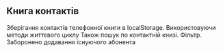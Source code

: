 ## Книга контактів

Зберігання контактів телефонної книги в localStorage. Використовуючи методи життєвого циклу
Також пошук по контактній книзі.
Фільтр.
Заборонено додавання існуючого абонента
